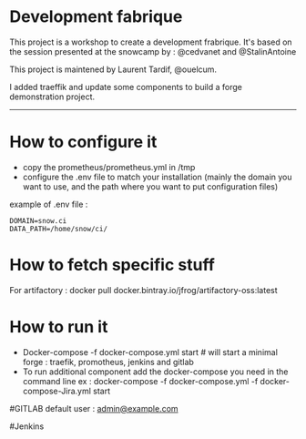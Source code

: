 # Development fabrique

This project is a workshop to create a development frabrique. It's based on the session presented at the snowcamp
by : @cedvanet and @StalinAntoine 


This project is maintened by Laurent Tardif, @ouelcum. 

I added traeffik and update some components to build a forge demonstration project.


-------------------- 
# How to configure it 

 * copy the prometheus/prometheus.yml in /tmp
 * configure the .env file to match your installation (mainly the domain you want to use, and the path where you want to put configuration files)

example of .env file : 

	DOMAIN=snow.ci
	DATA_PATH=/home/snow/ci/

# How to fetch specific stuff

For artifactory : docker pull docker.bintray.io/jfrog/artifactory-oss:latest

# How to run it 

 * Docker-compose -f docker-compose.yml start # will start a minimal forge : traefik, promotheus, jenkins and gitlab 
 * To run additional component add the docker-compose you need in the command line ex :
    docker-compose -f docker-compose.yml -f docker-compose-Jira.yml start

 
#GITLAB 
  default user : admin@example.com

#Jenkins 

